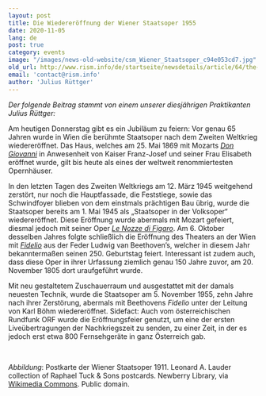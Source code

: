 ```yaml
---
layout: post
title: Die Wiedereröffnung der Wiener Staatsoper 1955
date: 2020-11-05
lang: de
post: true
category: events
image: "/images/news-old-website/csm_Wiener_Staatsoper_c94e053cd7.jpg"
old_url: http://www.rism.info/de/startseite/newsdetails/article/64/the-reopening-of-the-vienna-state-opera-in-1955.html
email: 'contact@rism.info'
author: 'Julius Rüttger'
---
```


_Der folgende Beitrag stammt von einem unserer diesjährigen Praktikanten Julius Rüttger:_   
  
Am heutigen Donnerstag gibt es ein Jubiläum zu feiern: Vor genau 65 Jahren wurde in Wien die berühmte Staatsoper nach dem Zweiten Weltkrieg wiedereröffnet. Das Haus, welches am 25. Mai 1869 mit Mozarts [_Don Giovanni_](https://opac.rism.info/search?View=rism&author=Mozart+Wolfgang+Amadeus&title=Don+Giovanni "Opens external link in new window") in Anwesenheit von Kaiser Franz-Josef und seiner Frau Elisabeth eröffnet wurde, gilt bis heute als eines der weltweit renommiertesten Opernhäuser.

In den letzten Tagen des Zweiten Weltkriegs am 12. März 1945 weitgehend zerstört, nur noch die Hauptfassade, die Feststiege, sowie das Schwindfoyer blieben von dem einstmals prächtigen Bau übrig, wurde die Staatsoper bereits am 1. Mai 1945 als „Staatsoper in der Volksoper“ wiedereröffnet. Diese Eröffnung wurde abermals mit Mozart gefeiert, diesmal jedoch mit seiner Oper [_Le Nozze di Figaro_](https://opac.rism.info/search?View=rism&author=Mozart+Wolfgang+Amadeus&title=Nozze+Figaro "Opens external link in new window"). Am 6. Oktober desselben Jahres folgte schließlich die Eröffnung des Theaters an der Wien mit _[Fidelio](https://opac.rism.info/search?View=rism&author=Beethoven+Ludwig&title=Fidelio "Opens external link in new window")_ aus der Feder Ludwig van Beethoven’s, welcher in diesem Jahr bekanntermaßen seinen 250. Geburtstag feiert. Interessant ist zudem auch, dass diese Oper in ihrer Urfassung ziemlich genau 150 Jahre zuvor, am 20. November 1805 dort uraufgeführt wurde.

Mit neu gestaltetem Zuschauerraum und ausgestattet mit der damals neuesten Technik, wurde die Staatsoper am 5. November 1955, zehn Jahre nach ihrer Zerstörung, abermals mit Beethovens _Fidelio_ unter der Leitung von Karl Böhm wiedereröffnet. Sidefact: Auch vom österreichischen Rundfunk ORF wurde die Eröffnungsfeier genutzt, um eine der ersten Liveübertragungen der Nachkriegszeit zu senden, zu einer Zeit, in der es jedoch erst etwa 800 Fernsehgeräte in ganz Österreich gab.

&nbsp;

_Abbildung_: Postkarte der Wiener Staatsoper 1911. Leonard A. Lauder collection of Raphael Tuck & Sons postcards. Newberry Library, via [Wikimedia Commons](https://commons.wikimedia.org/wiki/File:Wien,_K.K._Hofoper._646B_(NBY_419464).jpg "Opens external link in new window"). Public domain.   
  
<script type="text/javascript">var switchTo5x=true;</script><script type="text/javascript" src="http://w.sharethis.com/button/buttons.js"></script><script type="text/javascript">stLight.options({publisher: "9b601438-1ce1-49d8-bfd7-9cff5df54c17", doNotHash: false, doNotCopy: false, hashAddressBar: false});</script>

